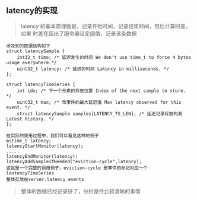 ## latency的实现

> latency 的基本原理就是，记录开始时间，记录结束时间，然后计算时差，如果
时差在超出了服务器设定阈值，记录该条数据

    涉及到的数据结构如下
    struct latencySample {
        int32_t time; /* 延迟发生的时间 We don't use time_t to force 4 bytes usage everywhere.*/
        uint32_t latency; /* 延迟的时间 Latency in milliseconds. */
    };

    struct latencyTimeSeries {
        int idx; /* 下一个元素的存放位置 Index of the next sample to store. */
        uint32_t max; /* 改事件的最大延迟值 Max latency observed for this event. */
        struct latencySample samples[LATENCY_TS_LEN]; /* 延迟记录存放列表 Latest history. */
    };

    在实际的使用过程中，我们可以看见这样的例子
    mstime_t latency;
    latencyStartMonitor(latency);
    .....
    latencyEndMonitor(latency);
    latencyAddSampleIfNeeded("eviction-cycle",latency);
    这就是一个完整的调用例子，eviction-cycle 是事件的标记对应一个lantencyTimeSeries
    整体存放在server.latency_events

> 整体的数据已经记录好了，分析是件比较清晰的事情
